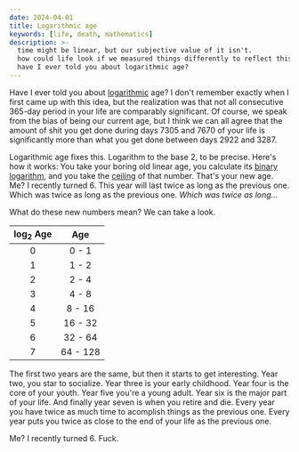 ```yaml
---
date: 2024-04-01
title: Logarithmic age
keywords: [life, death, mathematics]
description: >-
  time might be linear, but our subjective value of it isn't.
  how could life look if we measured things differently to reflect this?
  have I ever told you about logarithmic age?
---
```

Have I ever told you about [logarithmic](https://en.wikipedia.org/wiki/Logarithm) age? I don't remember exactly when I first came up with this idea, but the realization was that not all consecutive 365-day period in your life are comparably significant. Of course, we speak from the bias of being our current age, but I think we can all agree that the amount of shit you get done during days 7305 and 7670 of your life is significantly more than what you get done between days 2922 and 3287.

Logarithmic age fixes this. Logarithm to the base 2, to be precise. Here's how it works: You take your boring old linear age, you calculate its [binary logarithm](https://en.wikipedia.org/wiki/Binary_logarithm), and you take the [ceiling](https://en.wikipedia.org/wiki/Floor_and_ceiling_functions) of that number. That's your new age. Me? I recently turned 6. This year will last twice as long as the previous one. Which was twice as long as the previous one. _Which was twice as long..._

What do these new numbers mean? We can take a look.

| log<sub>2</sub> Age | Age |
| :-------------: | :--------: |
| 0               | 0 - 1      |
| 1               | 1 - 2      |
| 2               | 2 - 4      |
| 3               | 4 - 8      |
| 4               | 8 - 16     |
| 5               | 16 - 32    |
| 6               | 32 - 64    |
| 7               | 64 - 128   |

The first two years are the same, but then it starts to get interesting. Year two, you star to socialize. Year three is your early childhood. Year four is the core of your youth. Year five you're a young adult. Year six is the major part of your life. And finally year seven is when you retire and die. Every year you have twice as much time to acomplish things as the previous one. Every year puts you twice as close to the end of your life as the previous one.

Me? I recently turned 6. Fuck.